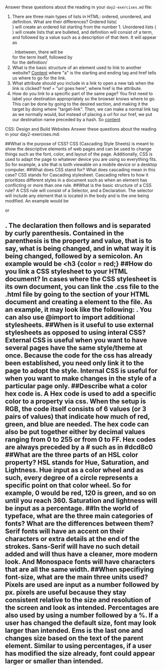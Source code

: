 Answer these questions about the reading in your `day2-exercises.md` file:
  1.  There are three main types of lists in HTML: ordered, unordered, and definition. What are their differences?
Ordered lists(<ol></ol>) will create an ordered list starting from the number 1. Unordered lists (<ul></ul>) will create lists that are bulleted, and definition will consist of a term, and followed by a value such as a description of that item. It will appear as <dl></dl>. Inbetween, there will be <dt></dt> for the term itself, followed by <dd></dd> for the definition/
  2.  What is the basic structure of an element used to link to another website?
  <a href = "URL goes here">Content</a> where "a" is the starting and ending tag and href tells us where to go for the link.
  3.  What attribute should you include in a link to open a new tab when the link is clicked?
  href = "url goes here", where href is the attribute.
  4.  How do you link to a specific part of the same page?
  You first need to label your destination appropriately so the browser knows where to go. This can be done by going to the desired section, and making it the target by doing <a name = "target-link"> where "target-link". Then, we can make a normal link tag as we normally would, but instead of placing a url for our href, we put our destination name preceded by a hash. So <a href = "target-link">content</a>

  CSS: Design and Build Websites
Answer these questions about the reading in your day2-exercises.md:

##What is the purpose of CSS?
CSS (Cascading Style Sheets) is meant to show the descriptive elements of web pages and can be used to change things such as the font, color, and layout of the page. Additionally, CSS is used to adapt the page to whatever device you are using so everything fits. So for example, a site that is both viewable on a mobile device or a desktop computer.
##What does CSS stand for? What does cascading mean in this case?
CSS stands for Cascading stylesheet. Cascading refers to how it prioritizes different styles in a document such as when an element has conflicting or more than one rule.
##What is the basic structure of a CSS rule?
A CSS rule will consist of a Selector, and a Declaration. The selector will include any element that is located in the body and is the one being modified. An example would be <p> or <h2>. The declaration then follows and is separated by curly parenthesis. Contained in the parenthesis is the property and value, that is to say, what is being changed, and in what way it is being changed, followed by a semicolon. An example would be <h3 {color = red;}
##How do you link a CSS stylesheet to your HTML document?
In cases where the CSS stylesheet is its own document, you can link the .css file to the .html file by going to the <head> section of your HTML document and creating a <link> element to the file. As an example, it may look like the following: <link rel="stylesheet" type="text/css" href="cssfilename.css">. You can also use @import to import additional stylesheets.
##When is it useful to use external stylesheets as opposed to using interal CSS?
External CSS is useful when you want to have several pages have the same style/theme at once. Because the code for the css has already been established, you need only link it to the page to adopt the style. Internal CSS is useful for when you want to make  changes in the style of a particular page only.
##Describe what a color hex code is.
A Hex code is used to add a specific color to a property via css. When the setup is RGB, the code itself consists of 6 values (or 3 pairs of values) that indicate how much of red, green, and blue are needed. The hex code can also be put together either by decimal values ranging from 0 to 255 or from 0 to FF. Hex codes are always preceded by a # such as in #dcd8c0
##What are the three parts of an HSL color property?
HSL stands for Hue, Saturation, and Lightness. Hue input as a color wheel and as such, every degree of a circle represents a specific point on that color wheel. So for example, 0 would be red, 120 is green, and so on until you reach 360. Saturation and lightness will be input as a percentage.
##In the world of typeface, what are the three main categories of fonts? What are the differences between them?
Serif fonts will have an accent on their characters or extra details at the end of the strokes. Sans-Serif will have no such detail added and will thus have a cleaner, more modern look. And Monospace fonts will have characters that are all the same width.
##When specifiying font-size, what are the main three units used?
Pixels are used are input as a number followed by px. pixels are useful because they stay consistent relative to the size and resolution of the screen and look as intended. Percentages are also used by using a number followed by a %. If a user has changed the default size, font may look larger than intended. Ems is the last one and changes size based on the text of the parent element. Similar to using percentages, if a user has modified the size already, font could appear larger or smaller than intended.
